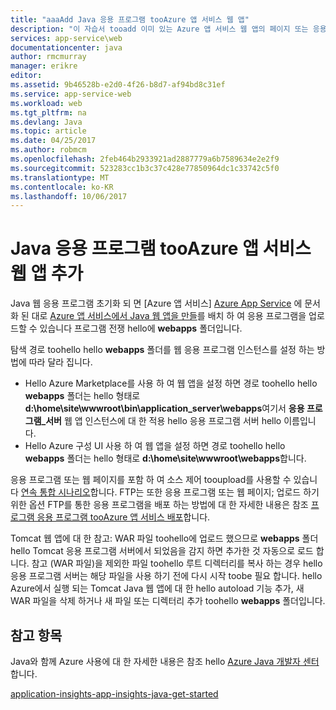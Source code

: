 ```yaml
---
title: "aaaAdd Java 응용 프로그램 tooAzure 앱 서비스 웹 앱"
description: "이 자습서 tooadd 이미 있는 Azure 앱 서비스 웹 앱의 페이지 또는 응용 프로그램 tooyour 인스턴스 toouse Java를 구성 하는 방법을 보여 줍니다."
services: app-service\web
documentationcenter: java
author: rmcmurray
manager: erikre
editor: 
ms.assetid: 9b46528b-e2d0-4f26-b8d7-af94bd8c31ef
ms.service: app-service-web
ms.workload: web
ms.tgt_pltfrm: na
ms.devlang: Java
ms.topic: article
ms.date: 04/25/2017
ms.author: robmcm
ms.openlocfilehash: 2feb464b2933921ad2887779a6b7589634e2e2f9
ms.sourcegitcommit: 523283cc1b3c37c428e77850964dc1c33742c5f0
ms.translationtype: MT
ms.contentlocale: ko-KR
ms.lasthandoff: 10/06/2017
---
```

# <a name="add-a-java-application-tooazure-app-service-web-apps"></a>Java 응용 프로그램 tooAzure 앱 서비스 웹 앱 추가
Java 웹 응용 프로그램 초기화 되 면 [Azure 앱 서비스] [ Azure App Service] 에 문서화 된 대로 [Azure 앱 서비스에서 Java 웹 앱을 만들](web-sites-java-get-started.md)를 배치 하 여 응용 프로그램을 업로드할 수 있습니다 프로그램 전쟁 hello에 **webapps** 폴더입니다.

탐색 경로 toohello hello **webapps** 폴더를 웹 응용 프로그램 인스턴스를 설정 하는 방법에 따라 달라 집니다.

* Hello Azure Marketplace를 사용 하 여 웹 앱을 설정 하면 경로 toohello hello **webapps** 폴더는 hello 형태로 **d:\home\site\wwwroot\bin\application\_server\webapps**여기서 **응용 프로그램\_서버** 웹 앱 인스턴스에 대 한 적용 hello 응용 프로그램 서버 hello 이름입니다. 
* Hello Azure 구성 UI 사용 하 여 웹 앱을 설정 하면 경로 toohello hello **webapps** 폴더는 hello 형태로 **d:\home\site\wwwroot\webapps**합니다. 

응용 프로그램 또는 웹 페이지를 포함 하 여 소스 제어 tooupload를 사용할 수 있습니다 [연속 통합 시나리오](app-service-continuous-deployment.md)합니다. FTP는 또한 응용 프로그램 또는 웹 페이지; 업로드 하기 위한 옵션 FTP를 통한 응용 프로그램을 배포 하는 방법에 대 한 자세한 내용은 참조 [프로그램 응용 프로그램 tooAzure 앱 서비스 배포]합니다.

Tomcat 웹 앱에 대 한 참고: WAR 파일 toohello에 업로드 했으므로 **webapps** 폴더 hello Tomcat 응용 프로그램 서버에서 되었음을 감지 하면 추가한 것 자동으로 로드 합니다. 참고 (WAR 파일)을 제외한 파일 toohello 루트 디렉터리를 복사 하는 경우 hello 응용 프로그램 서버는 해당 파일을 사용 하기 전에 다시 시작 toobe 필요 합니다. hello Azure에서 실행 되는 Tomcat Java 웹 앱에 대 한 hello autoload 기능 추가, 새 WAR 파일을 삭제 하거나 새 파일 또는 디렉터리 추가 toohello **webapps** 폴더입니다. 

<a name="see-also"></a>

## <a name="see-also"></a>참고 항목
Java와 함께 Azure 사용에 대 한 자세한 내용은 참조 hello [Azure Java 개발자 센터]합니다.

[application-insights-app-insights-java-get-started](../application-insights/app-insights-java-get-started.md)

<!-- URL List -->

[Azure Java 개발자 센터]: https://azure.microsoft.com/develop/java/
[Azure App Service]: http://go.microsoft.com/fwlink/?LinkId=529714
[프로그램 응용 프로그램 tooAzure 앱 서비스 배포]: ./web-sites-deploy.md
